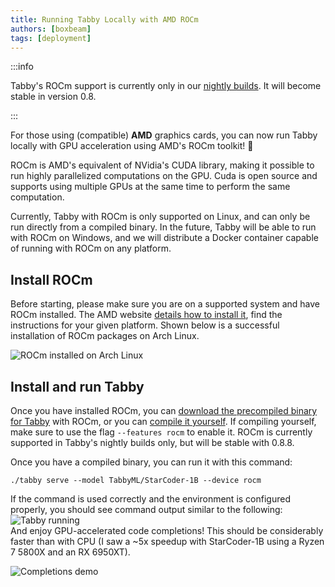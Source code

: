 ```yaml
---
title: Running Tabby Locally with AMD ROCm
authors: [boxbeam]
tags: [deployment]
---
```


:::info

Tabby's ROCm support is currently only in our [nightly builds](https://github.com/TabbyML/tabby/releases/tag/nightly). It will become stable in version 0.8.

:::

For those using (compatible) **AMD** graphics cards, you can now run Tabby locally with GPU acceleration using AMD's ROCm toolkit! 🎉

ROCm is AMD's equivalent of NVidia's CUDA library, making it possible to run highly parallelized computations on the GPU. Cuda is open source and supports using multiple GPUs at the same time to perform the same computation.

Currently, Tabby with ROCm is only supported on Linux, and can only be run directly from a compiled binary. In the future, Tabby will be able to run with ROCm on Windows, and we will distribute a Docker container capable of running with ROCm on any platform.

## Install ROCm

Before starting, please make sure you are on a supported system and have ROCm installed. The AMD website [details how to install it](https://rocm.docs.amd.com/projects/install-on-linux/en/latest/tutorial/install-overview.html), find the instructions for your given platform. Shown below is a successful installation of ROCm packages on Arch Linux.

![ROCm installed on Arch Linux](./rocm-packages.png)

## Install and run Tabby

Once you have installed ROCm, you can [download the precompiled binary for Tabby](https://github.com/TabbyML/tabby/releases/download/nightly/tabby_x86_64-manylinux2014-rocm57) with ROCm, or you can [compile it yourself](https://github.com/TabbyML/tabby/blob/main/CONTRIBUTING.md#local-setup). If compiling yourself, make sure to use the flag `--features rocm` to enable it. ROCm is currently supported in Tabby's nightly builds only, but will be stable with 0.8.8.

Once you have a compiled binary, you can run it with this command:

```
./tabby serve --model TabbyML/StarCoder-1B --device rocm
```

If the command is used correctly and the environment is configured properly, you should see command output similar to the following:  
![Tabby running](./tabby-running.png)  
And enjoy GPU-accelerated code completions! This should be considerably faster than with CPU (I saw a ~5x speedup with StarCoder-1B using a Ryzen 7 5800X and an RX 6950XT).

![Completions demo](./using-completions.png)
